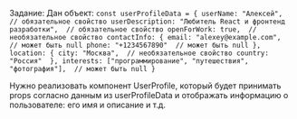Задание:
	Дан объект:
`const userProfileData = {
  userName: "Алексей",  // обязательное свойство
  userDescription: "Любитель React и фронтенд разработки",  // обязательное свойство
  openForWork: true,  // необязательное свойство
  contactInfo: {
    email: "alexey@example.com",  // может быть null
    phone: "+1234567890"  // может быть null
  },
  location: {
    city: "Москва",  // необязательное свойство
    country: "Россия" 
  },
  interests: ["программирование", "путешествия", "фотография"],  // может быть null
}`




Нужно реализовать компонент UserProfile, который будет принимать props согласно данным из userProfileData  и отображать информацию о пользователе: его имя и описание и т.д.
